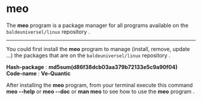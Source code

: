 # meo
The **meo** program is a package manager for all programs available on the `baldeuniversel/linux` repository . 

---


You could first install the **meo** program to manage (install, remove, update ...)
the packages that are on the `baldeuniversel/linux` repository . 

**Hash-package** : **md5sum(d86f38dcb03aa379b72133e5c9a90f04)**
<br />
**Code-name** : **Ve-Quantic**


After installing the **meo** program, from your terminal execute this command
**meo --help** or **meo --doc** or **man meo** to see how to use the **meo** program .
